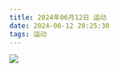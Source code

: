 ```yaml
---
title: 2024年06月12日 运动
date: 2024-06-12 20:25:30
tags: 运动
---
```


<link rel="stylesheet" href="/../css/images.css">


<!-- more -->

<img class="half" src="/../images/exercise/2024-06-12.jpg"></img>
